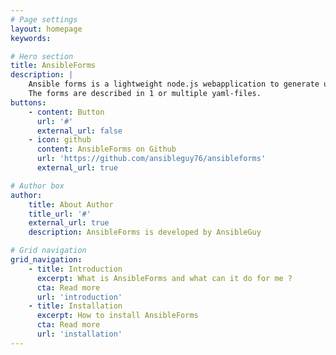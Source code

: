 ```yaml
---
# Page settings
layout: homepage
keywords:

# Hero section
title: AnsibleForms
description: | 
    Ansible forms is a lightweight node.js webapplication to generate userfriendly and pretty forms to kickoff ansible playbooks or awx (ansible tower) templates.    
    The forms are described in 1 or multiple yaml-files.
buttons:
    - content: Button
      url: '#'
      external_url: false
    - icon: github
      content: AnsibleForms on Github
      url: 'https://github.com/ansibleguy76/ansibleforms'
      external_url: true

# Author box
author:
    title: About Author
    title_url: '#'
    external_url: true
    description: AnsibleForms is developed by AnsibleGuy

# Grid navigation
grid_navigation:
    - title: Introduction
      excerpt: What is AnsibleForms and what can it do for me ?
      cta: Read more
      url: 'introduction'
    - title: Installation
      excerpt: How to install AnsibleForms
      cta: Read more
      url: 'installation'      
---
```

